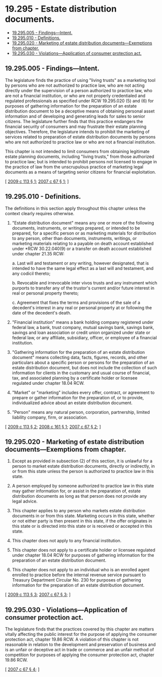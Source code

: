 # 19.295 - Estate distribution documents.
* [19.295.005 - Findings—Intent.](#19295005---findingsintent)
* [19.295.010 - Definitions.](#19295010---definitions)
* [19.295.020 - Marketing of estate distribution documents—Exemptions from chapter.](#19295020---marketing-of-estate-distribution-documentsexemptions-from-chapter)
* [19.295.030 - Violations—Application of consumer protection act.](#19295030---violationsapplication-of-consumer-protection-act)
## 19.295.005 - Findings—Intent.
The legislature finds the practice of using "living trusts" as a marketing tool by persons who are not authorized to practice law, who are not acting directly under the supervision of a person authorized to practice law, who are not a financial institution, or who are not properly credentialed and regulated professionals as specified under RCW 19.295.020 (5) and (6) for purposes of gathering information for the preparation of an estate distribution document to be a deceptive means of obtaining personal asset information and of developing and generating leads for sales to senior citizens. The legislature further finds that this practice endangers the financial security of consumers and may frustrate their estate planning objectives. Therefore, the legislature intends to prohibit the marketing of services related to preparation of estate distribution documents by persons who are not authorized to practice law or who are not a financial institution.

This chapter is not intended to limit consumers from obtaining legitimate estate planning documents, including "living trusts," from those authorized to practice law; but is intended to prohibit persons not licensed to engage in the practice of law from the unscrupulous practice of marketing legal documents as a means of targeting senior citizens for financial exploitation.

\[ [2009 c 113 § 1](http://lawfilesext.leg.wa.gov/biennium/2009-10/Pdf/Bills/Session%20Laws/Senate/5343-S.SL.pdf?cite=2009%20c%20113%20§%201); [2007 c 67 § 1](http://lawfilesext.leg.wa.gov/biennium/2007-08/Pdf/Bills/Session%20Laws/House/1114-S.SL.pdf?cite=2007%20c%2067%20§%201); \]

## 19.295.010 - Definitions.
The definitions in this section apply throughout this chapter unless the context clearly requires otherwise.

1. "Estate distribution document" means any one or more of the following documents, instruments, or writings prepared, or intended to be prepared, for a specific person or as marketing materials for distribution to any person, other than documents, instruments, writings, or marketing materials relating to a payable on death account established under *RCW 30.22.040(9) or a transfer on death account established under chapter 21.35 RCW:

    a. Last will and testament or any writing, however designated, that is intended to have the same legal effect as a last will and testament, and any codicil thereto;

    b. Revocable and irrevocable inter vivos trusts and any instrument which purports to transfer any of the trustor's current and/or future interest in real or personal property thereto;

    c. Agreement that fixes the terms and provisions of the sale of a decedent's interest in any real or personal property at or following the date of the decedent's death.

2. "Financial institution" means a bank holding company registered under federal law, a bank, trust company, mutual savings bank, savings bank, savings and loan association or credit union organized under state or federal law, or any affiliate, subsidiary, officer, or employee of a financial institution.

3. "Gathering information for the preparation of an estate distribution document" means collecting data, facts, figures, records, and other particulars about a specific person or persons for the preparation of an estate distribution document, but does not include the collection of such information for clients in the customary and usual course of financial, tax, and associated planning by a certificate holder or licensee regulated under chapter 18.04 RCW.

4. "Market" or "marketing" includes every offer, contract, or agreement to prepare or gather information for the preparation of, or to provide, individualized advice about an estate distribution document.

5. "Person" means any natural person, corporation, partnership, limited liability company, firm, or association.

\[ [2009 c 113 § 2](http://lawfilesext.leg.wa.gov/biennium/2009-10/Pdf/Bills/Session%20Laws/Senate/5343-S.SL.pdf?cite=2009%20c%20113%20§%202); [2008 c 161 § 1](http://lawfilesext.leg.wa.gov/biennium/2007-08/Pdf/Bills/Session%20Laws/House/3012-S.SL.pdf?cite=2008%20c%20161%20§%201); [2007 c 67 § 2](http://lawfilesext.leg.wa.gov/biennium/2007-08/Pdf/Bills/Session%20Laws/House/1114-S.SL.pdf?cite=2007%20c%2067%20§%202); \]

## 19.295.020 - Marketing of estate distribution documents—Exemptions from chapter.
1. Except as provided in subsection (2) of this section, it is unlawful for a person to market estate distribution documents, directly or indirectly, in or from this state unless the person is authorized to practice law in this state.

2. A person employed by someone authorized to practice law in this state may gather information for, or assist in the preparation of, estate distribution documents as long as that person does not provide any legal advice.

3. This chapter applies to any person who markets estate distribution documents in or from this state. Marketing occurs in this state, whether or not either party is then present in this state, if the offer originates in this state or is directed into this state or is received or accepted in this state.

4. This chapter does not apply to any financial institution.

5. This chapter does not apply to a certificate holder or licensee regulated under chapter 18.04 RCW for purposes of gathering information for the preparation of an estate distribution document.

6. This chapter does not apply to an individual who is an enrolled agent enrolled to practice before the internal revenue service pursuant to Treasury Department Circular No. 230 for purposes of gathering information for the preparation of an estate distribution document.

\[ [2009 c 113 § 3](http://lawfilesext.leg.wa.gov/biennium/2009-10/Pdf/Bills/Session%20Laws/Senate/5343-S.SL.pdf?cite=2009%20c%20113%20§%203); [2007 c 67 § 3](http://lawfilesext.leg.wa.gov/biennium/2007-08/Pdf/Bills/Session%20Laws/House/1114-S.SL.pdf?cite=2007%20c%2067%20§%203); \]

## 19.295.030 - Violations—Application of consumer protection act.
The legislature finds that the practices covered by this chapter are matters vitally affecting the public interest for the purpose of applying the consumer protection act, chapter 19.86 RCW. A violation of this chapter is not reasonable in relation to the development and preservation of business and is an unfair or deceptive act in trade or commerce and an unfair method of competition for purposes of applying the consumer protection act, chapter 19.86 RCW.

\[ [2007 c 67 § 4](http://lawfilesext.leg.wa.gov/biennium/2007-08/Pdf/Bills/Session%20Laws/House/1114-S.SL.pdf?cite=2007%20c%2067%20§%204); \]

